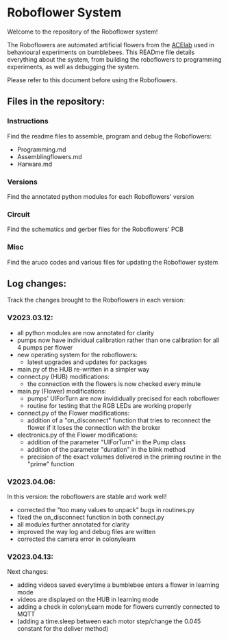 # Roboflower System

Welcome to the repository of the Roboflower system!

The Roboflowers are automated artificial flowers from the [ACElab](https://www.animal-economics.com/tjczaczkes) used in behavioural experiments on bumblebees. This READme file details everything about the system, from building the roboflowers to programming experiments, as well as debugging the system. 

Please refer to this document before using the Roboflowers.

## Files in the repository:

### Instructions
Find the readme files to assemble, program and debug the Roboflowers:

- Programming.md
- Assemblingflowers.md
- Harware.md

### Versions
Find the annotated python modules for each Roboflowers' version

### Circuit
Find the schematics and gerber files for the Roboflowers' PCB

### Misc
Find the aruco codes and various files for updating the Roboflower system

## Log changes:
Track the changes brought to the Roboflowers in each version:

### V2023.03.12:
- all python modules are now annotated for clarity
- pumps now have individual calibration rather than one calibration for all 4 pumps per flower
- new operating system for the roboflowers:
	- latest upgrades and updates for packages
- main.py of the HUB re-written in a simpler way
- connect.py (HUB) modifications:
	- the connection with the flowers is now checked every minute 
- main.py (Flower) modifications:
	- pumps' UlForTurn are now invididually precised for each roboflower
	- routine for testing that the RGB LEDs are working properly
- connect.py of the Flower modifications:
	- addition of a "on_disconnect" function that tries to reconnect the flower if it loses the connection with the broker
- electronics.py of the Flower modifications:
	- addition of the parameter "UlForTurn" in the Pump class
	- addition of the parameter "duration" in the blink method
	- precision of the exact volumes delivered in the priming routine in the "prime" function

### V2023.04.06:
In this version: the roboflowers are stable and work well!
- corrected the "too many values to unpack" bugs in routines.py
- fixed the on_disconnect function in both connect.py
- all modules further annotated for clarity
- improved the way log and debug files are written
- corrected the camera error in colonylearn

### V2023.04.13:
Next changes:
- adding videos saved everytime a bumblebee enters a flower in learning mode
- videos are displayed on the HUB in learning mode
- adding a check in colonyLearn mode for flowers currently connected to MQTT
- (adding a time.sleep between each motor step/change the 0.045 constant for the deliver method)

